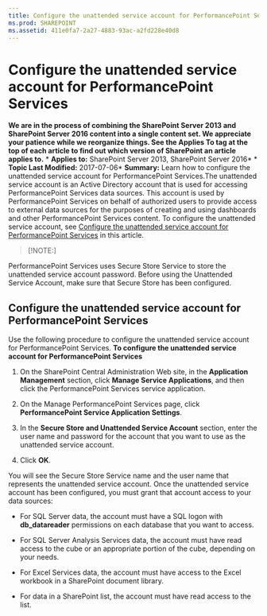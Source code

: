 ```yaml
---
title: Configure the unattended service account for PerformancePoint Services
ms.prod: SHAREPOINT
ms.assetid: 411e0fa7-2a27-4883-93ac-a2fd228e40d8
---
```



# Configure the unattended service account for PerformancePoint Services
 **We are in the process of combining the SharePoint Server 2013 and SharePoint Server 2016 content into a single content set. We appreciate your patience while we reorganize things. See the Applies To tag at the top of each article to find out which version of SharePoint an article applies to.** * **Applies to:** SharePoint Server 2013, SharePoint Server 2016*  * **Topic Last Modified:** 2017-07-06* **Summary:** Learn how to configure the unattended service account for PerformancePoint Services.The unattended service account is an Active Directory account that is used for accessing PerformancePoint Services data sources. This account is used by PerformancePoint Services on behalf of authorized users to provide access to external data sources for the purposes of creating and using dashboards and other PerformancePoint Services content. To configure the unattended service account, see  [Configure the unattended service account for PerformancePoint Services](#section1) in this article.
> [!NOTE:]

  
    
    

PerformancePoint Services uses Secure Store Service to store the unattended service account password. Before using the Unattended Service Account, make sure that Secure Store has been configured. 
## Configure the unattended service account for PerformancePoint Services
<a name="section1"> </a>

Use the following procedure to configure the unattended service account for PerformancePoint Services. **To configure the unattended service account for PerformancePoint Services**
1. On the SharePoint Central Administration Web site, in the **Application Management** section, click **Manage Service Applications**, and then click the PerformancePoint Services service application.
    
  
2. On the Manage PerformancePoint Services page, click **PerformancePoint Service Application Settings**.
    
  
3. In the **Secure Store and Unattended Service Account** section, enter the user name and password for the account that you want to use as the unattended service account.
    
  
4. Click **OK**.
    
  
You will see the Secure Store Service name and the user name that represents the unattended service account. Once the unattended service account has been configured, you must grant that account access to your data sources:
- For SQL Server data, the account must have a SQL logon with **db_datareader** permissions on each database that you want to access.
    
  
- For SQL Server Analysis Services data, the account must have read access to the cube or an appropriate portion of the cube, depending on your needs.
    
  
- For Excel Services data, the account must have access to the Excel workbook in a SharePoint document library.
    
  
- For data in a SharePoint list, the account must have read access to the list.
    
  

